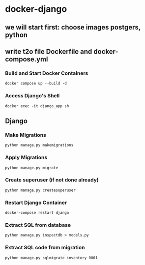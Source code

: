 # docker-django
## we will start first: choose images postgers, python
## write t2o file Dockerfile and docker-compose.yml 
### Build and Start Docker Containers
```
docker compose up --build -d
```
### Access Django's Shell
```
docker exec -it django_app sh
```

## Django
### Make Migrations
```
python manage.py makemigrations
```
### Apply Migrations
```
python manage.py migrate
```
### Create superuser (if not done already)
```
python manage.py createsuperuser
```
### Restart Django Container
```
docker-compose restart django 
```
### Extract SQL from database
```
python manage.py inspectdb > models.py
```
### Extract SQL code from migration
```
python manage.py sqlmigrate inventory 0001